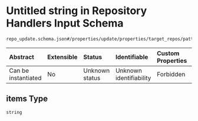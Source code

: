 # Untitled string in Repository Handlers Input Schema

```txt
repo_update.schema.json#/properties/update/properties/target_repos/patternProperties/^.*$/properties/commits/patternProperties/^.*$/properties/unauthenticated/items
```



| Abstract            | Extensible | Status         | Identifiable            | Custom Properties | Additional Properties | Access Restrictions | Defined In                                                                           |
| :------------------ | :--------- | :------------- | :---------------------- | :---------------- | :-------------------- | :------------------ | :----------------------------------------------------------------------------------- |
| Can be instantiated | No         | Unknown status | Unknown identifiability | Forbidden         | Allowed               | none                | [repo-update.schema.json*](../../out/repo-update.schema.json "open original schema") |

## items Type

`string`
